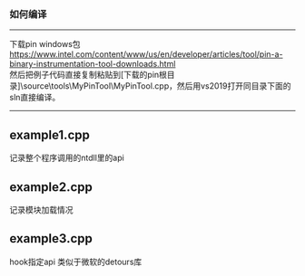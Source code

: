 ### 如何编译
****

下载pin windows包  
https://www.intel.com/content/www/us/en/developer/articles/tool/pin-a-binary-instrumentation-tool-downloads.html  
然后把例子代码直接复制粘贴到[下载的pin根目录]\source\tools\MyPinTool\MyPinTool.cpp，然后用vs2019打开同目录下面的sln直接编译。

****
## example1.cpp
记录整个程序调用的ntdll里的api

## example2.cpp
记录模块加载情况

## example3.cpp
hook指定api 类似于微软的detours库
